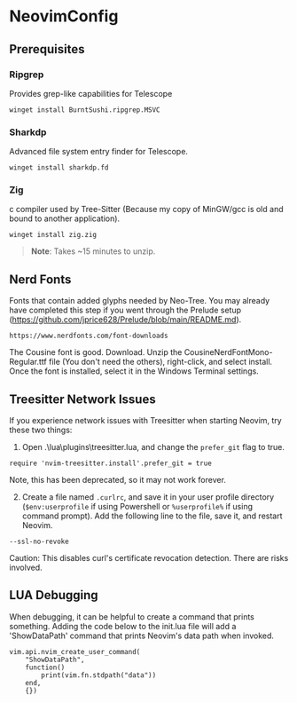 # NeovimConfig

## Prerequisites

### Ripgrep
Provides grep-like capabilities for Telescope
```
winget install BurntSushi.ripgrep.MSVC
```

### Sharkdp
Advanced file system entry finder for Telescope.
```
winget install sharkdp.fd
```

### Zig
c compiler used by Tree-Sitter (Because my copy of MinGW/gcc is old and bound 
to another application).
```
winget install zig.zig
```
> **Note**: Takes ~15 minutes to unzip.

## Nerd Fonts
Fonts that contain added glyphs needed by Neo-Tree. You may already have
completed this step if you went through the Prelude setup
(https://github.com/jprice628/Prelude/blob/main/README.md).
```
https://www.nerdfonts.com/font-downloads
```
The Cousine font is good. Download. Unzip the CousineNerdFontMono-Regular.ttf 
file (You don't need the others), right-click, and select install. Once the
font is installed, select it in the Windows Terminal settings.

## Treesitter Network Issues
If you experience network issues with Treesitter when starting Neovim, try 
these two things:

1. Open .\lua\plugins\treesitter.lua, and change the `prefer_git` flag to true.
```
require 'nvim-treesitter.install'.prefer_git = true
```
Note, this has been deprecated, so it may not work forever.

2. Create a file named `.curlrc`, and save it in your user profile directory 
(`$env:userprofile` if using Powershell or `%userprofile%` if using command
prompt). Add the following line to the file, save it, and restart Neovim.
```
--ssl-no-revoke
```
Caution: This disables curl's certificate revocation detection. There are 
risks involved.

## LUA Debugging
When debugging, it can be helpful to create a command that prints something.
Adding the code below to the init.lua file will add a 'ShowDataPath' command
that prints Neovim's data path when invoked.
```
vim.api.nvim_create_user_command(
    "ShowDataPath",
    function()
        print(vim.fn.stdpath("data"))
    end,
    {})
```
